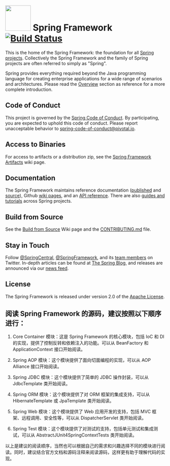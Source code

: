 # <img src="src/docs/asciidoc/images/spring-framework.png" width="80" height="80"> Spring Framework [![Build Status](https://ci.spring.io/api/v1/teams/spring-framework/pipelines/spring-framework-5.2.x/jobs/build/badge)](https://ci.spring.io/teams/spring-framework/pipelines/spring-framework-5.2.x?groups=Build")

This is the home of the Spring Framework: the foundation for all [Spring projects](https://spring.io/projects). Collectively the Spring Framework and the family of Spring projects are often referred to simply as "Spring". 

Spring provides everything required beyond the Java programming language for creating enterprise applications for a wide range of scenarios and architectures. Please read the [Overview](https://docs.spring.io/spring/docs/current/spring-framework-reference/overview.html#spring-introduction) section as reference for a more complete introduction.

## Code of Conduct

This project is governed by the [Spring Code of Conduct](CODE_OF_CONDUCT.adoc). By participating, you are expected to uphold this code of conduct. Please report unacceptable behavior to spring-code-of-conduct@pivotal.io.

## Access to Binaries

For access to artifacts or a distribution zip, see the [Spring Framework Artifacts](https://github.com/spring-projects/spring-framework/wiki/Spring-Framework-Artifacts) wiki page.

## Documentation

The Spring Framework maintains reference documentation ([published](https://docs.spring.io/spring-framework/docs/current/spring-framework-reference/) and [source](src/docs/asciidoc)), Github [wiki pages](https://github.com/spring-projects/spring-framework/wiki), and an
[API reference](https://docs.spring.io/spring-framework/docs/current/javadoc-api/). There are also [guides and tutorials](https://spring.io/guides) across Spring projects.

## Build from Source

See the [Build from Source](https://github.com/spring-projects/spring-framework/wiki/Build-from-Source) Wiki page and the [CONTRIBUTING.md](CONTRIBUTING.md) file.

## Stay in Touch

Follow [@SpringCentral](https://twitter.com/springcentral), [@SpringFramework](https://twitter.com/springframework), and its [team members](https://twitter.com/springframework/lists/team/members) on Twitter. In-depth articles can be found at [The Spring Blog](https://spring.io/blog/), and releases are announced via our [news feed](https://spring.io/blog/category/news).

## License

The Spring Framework is released under version 2.0 of the [Apache License](https://www.apache.org/licenses/LICENSE-2.0).

## 阅读 Spring Framework 的源码，建议按照以下顺序进行：
1. Core Container 模块：这是 Spring Framework 的核心模块，包括 IoC 和 DI 的实现，提供了控制反转和依赖注入的功能。可以从 BeanFactory 和 ApplicationContext 接口开始阅读。

2. Spring AOP 模块：这个模块提供了面向切面编程的实现，可以从 AOP Alliance 接口开始阅读。

3. Spring JDBC 模块：这个模块提供了简单的 JDBC 操作封装，可以从 JdbcTemplate 类开始阅读。

4. Spring ORM 模块：这个模块提供了对 ORM 框架的集成支持，可以从 HibernateTemplate 或 JpaTemplate 类开始阅读。

5. Spring Web 模块：这个模块提供了 Web 应用开发的支持，包括 MVC 框架、远程调用、安全性等，可以从 DispatcherServlet 类开始阅读。

6. Spring Test 模块：这个模块提供了对测试的支持，包括单元测试和集成测试，可以从 AbstractJUnit4SpringContextTests 类开始阅读。

以上是建议的阅读顺序，当然也可以根据自己的需求和兴趣选择不同的模块进行阅读。同时，建议结合官方文档和源码注释来阅读源码，这样更有助于理解代码的实现。